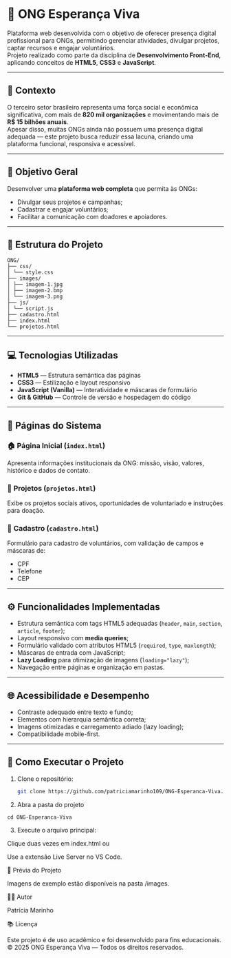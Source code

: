# 🌱 ONG Esperança Viva

Plataforma web desenvolvida com o objetivo de oferecer presença digital profissional para ONGs, permitindo gerenciar atividades, divulgar projetos, captar recursos e engajar voluntários.  
Projeto realizado como parte da disciplina de **Desenvolvimento Front-End**, aplicando conceitos de **HTML5**, **CSS3** e **JavaScript**.

---

## 📘 Contexto

O terceiro setor brasileiro representa uma força social e econômica significativa, com mais de **820 mil organizações** e movimentando mais de **R$ 15 bilhões anuais**.  
Apesar disso, muitas ONGs ainda não possuem uma presença digital adequada — este projeto busca reduzir essa lacuna, criando uma plataforma funcional, responsiva e acessível.

---

## 🎯 Objetivo Geral

Desenvolver uma **plataforma web completa** que permita às ONGs:
- Divulgar seus projetos e campanhas;
- Cadastrar e engajar voluntários;
- Facilitar a comunicação com doadores e apoiadores.

---

## 🧩 Estrutura do Projeto

```
ONG/
├── css/
│ └── style.css
├── images/
│ ├── imagem-1.jpg
│ ├── imagem-2.bmp
│ └── imagem-3.png
├── js/
│ └── script.js
├── cadastro.html
├── index.html
└── projetos.html

```


---

## 💻 Tecnologias Utilizadas

- **HTML5** — Estrutura semântica das páginas  
- **CSS3** — Estilização e layout responsivo  
- **JavaScript (Vanilla)** — Interatividade e máscaras de formulário  
- **Git & GitHub** — Controle de versão e hospedagem do código  

---

## 📄 Páginas do Sistema

### 🏠 **Página Inicial (`index.html`)**
Apresenta informações institucionais da ONG: missão, visão, valores, histórico e dados de contato.

### 🤝 **Projetos (`projetos.html`)**
Exibe os projetos sociais ativos, oportunidades de voluntariado e instruções para doação.

### 🧾 **Cadastro (`cadastro.html`)**
Formulário para cadastro de voluntários, com validação de campos e máscaras de:
- CPF  
- Telefone  
- CEP  

---

## ⚙️ Funcionalidades Implementadas

- Estrutura semântica com tags HTML5 adequadas (`header`, `main`, `section`, `article`, `footer`);
- Layout responsivo com **media queries**;
- Formulário validado com atributos HTML5 (`required`, `type`, `maxlength`);
- Máscaras de entrada com JavaScript;
- **Lazy Loading** para otimização de imagens (`loading="lazy"`);
- Navegação entre páginas e organização em pastas.

---

## 🌐 Acessibilidade e Desempenho

- Contraste adequado entre texto e fundo;
- Elementos com hierarquia semântica correta;
- Imagens otimizadas e carregamento adiado (lazy loading);
- Compatibilidade mobile-first.

---

## 🚀 Como Executar o Projeto

1. Clone o repositório:
   ```bash
   git clone https://github.com/patriciamarinho109/ONG-Esperanca-Viva.git

2. Abra a pasta do projeto

```
cd ONG-Esperanca-Viva
```

3. Execute o arquivo principal:

Clique duas vezes em index.html ou

Use a extensão Live Server no VS Code.

📸 Prévia do Projeto

Imagens de exemplo estão disponíveis na pasta /images.

👩‍💻 Autor

Patrícia Marinho

📚 Licença

Este projeto é de uso acadêmico e foi desenvolvido para fins educacionais.
© 2025 ONG Esperança Viva — Todos os direitos reservados.
